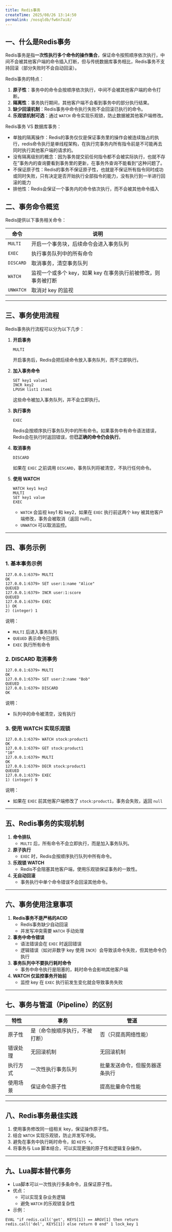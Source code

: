```yaml
---
title: Redis事务
createTime: 2025/08/26 13:14:50
permalink: /nosqldb/fw6n7ai8/
---
```

## 一、什么是Redis事务

Redis事务是指**一次性执行多个命令的操作集合**，保证命令按照顺序依次执行，中间不会被其他客户端的命令插入打断，但与传统数据库事务相比，Redis事务不支持回滚（部分失败时不会自动回滚）。

Redis事务的特点：

1. **原子性**：事务中的命令会按顺序依次执行，中间不会被其他客户端的命令打断。
2. **隔离性**：事务执行期间，其他客户端不会看到事务中的部分执行结果。
3. **缺少回滚机制**：Redis事务中命令执行失败不会回滚已执行的命令。
4. **乐观锁机制可选**：通过 `WATCH` 命令实现乐观锁，防止数据被其他客户端修改。


Redis事务 VS 数据库事务：

- 单独的隔离操作：Redis的事务仅仅是保证事务里的操作会被连续独占的执行，redis命令执行是单线程架构，在执行完事务内所有指令前是不可能再去同时执行其他客户端的请求的。
- 没有隔离级别的概念：因为事务提交前任何指令都不会被实际执行，也就不存在”事务内的查询要看到事务里的更新，在事务外查询不能看到“这种问题了。
- 不保证原子性：Redis的事务不保证原子性，也就是不保证所有指令同时成功或同时失败，只有决定是否开始执行全部指令的能力，没有执行到一半进行回滚的能力
- 排他性：Redis会保证一个事务内的命令依次执行，而不会被其他命令插入
## 二、事务命令概览

Redis提供以下事务相关命令：

| 命令      | 说明                                                         |
| --------- | ------------------------------------------------------------ |
| `MULTI`   | 开启一个事务块，后续命令会进入事务队列                       |
| `EXEC`    | 执行事务队列中的所有命令                                     |
| `DISCARD` | 取消事务，清空事务队列                                       |
| `WATCH`   | 监视一个或多个 key，如果 key 在事务执行前被修改，则事务被打断 |
| `UNWATCH` | 取消对 key 的监视                                            |

------

## 三、事务使用流程

Redis事务执行流程可以分为以下几步：

1. **开启事务**

   ```
   MULTI
   ```

   开启事务后，Redis会把后续命令放入事务队列，而不立即执行。

2. **加入事务命令**

   ```
   SET key1 value1
   INCR key2
   LPUSH list1 item1
   ```

   这些命令被加入事务队列，并不会立即执行。

3. **执行事务**

   ```
   EXEC
   ```

   Redis会按顺序执行事务队列中的所有命令。如果事务中有命令语法错误，Redis会在执行时返回错误，但**已正确的命令仍会执行**。

4. **取消事务**

   ```
   DISCARD
   ```

   如果在 `EXEC` 之前调用 `DISCARD`，事务队列将被清空，不执行任何命令。

5. **使用 WATCH**

   ```
   WATCH key1 key2
   MULTI
   SET key1 value
   EXEC
   ```

   - `WATCH` 会监视 key1 和 key2，如果在 `EXEC` 执行前这两个 key 被其他客户端修改，事务会被取消（返回 null）。
   - `UNWATCH` 可以取消监控。

------

## 四、事务示例

### 1. 基本事务示例

```
127.0.0.1:6379> MULTI
OK
127.0.0.1:6379> SET user:1:name "Alice"
QUEUED
127.0.0.1:6379> INCR user:1:score
QUEUED
127.0.0.1:6379> EXEC
1) OK
2) (integer) 1
```

说明：

- `MULTI` 后进入事务队列
- `QUEUED` 表示命令已排队
- `EXEC` 执行所有命令

### 2. DISCARD 取消事务

```
127.0.0.1:6379> MULTI
OK
127.0.0.1:6379> SET user:2:name "Bob"
QUEUED
127.0.0.1:6379> DISCARD
OK
```

说明：

- 队列中的命令被清空，没有执行

### 3. 使用 WATCH 实现乐观锁

```
127.0.0.1:6379> WATCH stock:product1
OK
127.0.0.1:6379> GET stock:product1
"10"
127.0.0.1:6379> MULTI
OK
127.0.0.1:6379> DECR stock:product1
QUEUED
127.0.0.1:6379> EXEC
1) (integer) 9
```

说明：

- 如果在 `EXEC` 前其他客户端修改了 `stock:product1`，事务会失败，返回 `null`

------

## 五、Redis事务的实现机制

1. **命令排队**
   - `MULTI` 后，所有命令不会立即执行，而是加入事务队列。
2. **原子执行**
   - `EXEC` 时，Redis会按顺序执行队列中所有命令。
3. **乐观锁 WATCH**
   - Redis不会阻塞其他客户端，使用乐观锁保证事务的一致性。
4. **无自动回滚**
   - 事务执行中单个命令错误不会回滚其他命令。

------

## 六、事务使用注意事项

1. **Redis事务不是严格的ACID**
   - Redis事务缺少自动回滚
   - 并发写冲突需要 `WATCH` 手动处理
2. **事务中命令错误**
   - 语法错误会在 `EXEC` 时返回错误
   - 逻辑错误（如对非数字 key 使用 `INCR`）会导致该命令失败，但其他命令仍执行
3. **事务队列中不要执行耗时命令**
   - 事务中命令执行是阻塞的，耗时命令会影响其他客户端
4. **WATCH 仅监控事务开始前**
   - 监控 key 在 `EXEC` 执行前发生变化就会导致事务失败

------

## 七、事务与管道（Pipeline）的区别

| 特性     | 事务                           | 管道                           |
| -------- | ------------------------------ | ------------------------------ |
| 原子性   | 是（命令按顺序执行，不被打断） | 否（只提高网络性能）           |
| 错误处理 | 无回滚机制                     | 无回滚机制                     |
| 执行方式 | 一次性执行事务队列             | 批量发送命令，但服务器逐条执行 |
| 使用场景 | 保证命令原子性                 | 提高批量命令性能               |

------

## 八、Redis事务最佳实践

1. 使用事务修改同一组相关 key，保证操作原子性。
2. 结合 `WATCH` 实现乐观锁，防止并发写冲突。
3. 避免在事务中执行耗时命令，如 `KEYS *`。
4. 将事务与 Lua 脚本结合，可以实现更强的原子性和逻辑复杂操作。

------

## 九、Lua脚本替代事务

- Lua脚本可以一次性执行多条命令，且保证原子性。
- 优点：
  - 可以实现复杂业务逻辑
  - 避免 `WATCH` 的乐观锁复杂性
- 示例：

```
EVAL "if redis.call('get', KEYS[1]) == ARGV[1] then return redis.call('del', KEYS[1]) else return 0 end" 1 lock_key 1
```